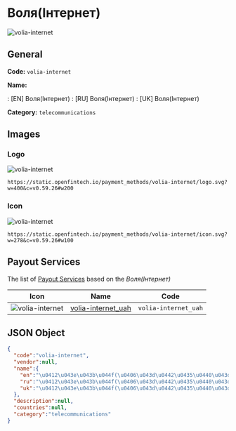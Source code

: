 
# Воля(Інтернет) 
![volia-internet](https://static.openfintech.io/payment_methods/volia-internet/logo.svg?w=400&c=v0.59.26#w200)  

## General 
**Code:** `volia-internet` 
 
**Name:** 
 
:	[EN] Воля(Інтернет) 
:	[RU] Воля(Інтернет) 
:	[UK] Воля(Інтернет) 
 
**Category:** `telecommunications` 
 

## Images 

### Logo 
![volia-internet](https://static.openfintech.io/payment_methods/volia-internet/logo.svg?w=400&c=v0.59.26#w200)  

```
https://static.openfintech.io/payment_methods/volia-internet/logo.svg?w=400&c=v0.59.26#w200
```  

### Icon 
![volia-internet](https://static.openfintech.io/payment_methods/volia-internet/icon.svg?w=278&c=v0.59.26#w100)  

```
https://static.openfintech.io/payment_methods/volia-internet/icon.svg?w=278&c=v0.59.26#w100
```  

## Payout Services 
 
The list of [Payout Services](/payout-services/) based on the _Воля(Інтернет)_ 

|Icon|Name|Code| 
|:---:|:---:|:---:| 
|![volia-internet](https://static.openfintech.io/payout_methods/volia-internet/icon.svg?w=278&c=v0.59.26#w40) |[volia-internet_uah](/payout-services/volia-internet_uah/)|`volia-internet_uah`| 
 

## JSON Object 

```json
{
  "code":"volia-internet",
  "vendor":null,
  "name":{
    "en":"\u0412\u043e\u043b\u044f(\u0406\u043d\u0442\u0435\u0440\u043d\u0435\u0442)",
    "ru":"\u0412\u043e\u043b\u044f(\u0406\u043d\u0442\u0435\u0440\u043d\u0435\u0442)",
    "uk":"\u0412\u043e\u043b\u044f(\u0406\u043d\u0442\u0435\u0440\u043d\u0435\u0442)"
  },
  "description":null,
  "countries":null,
  "category":"telecommunications"
}
```  
